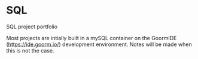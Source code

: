 # SQL
SQL project portfolio

Most projects are intially built in a mySQL container on the GoormIDE (https://ide.goorm.io/) development environment. Notes will be made when this is not the case. 
